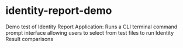 # identity-report-demo
Demo test of Identity Report Application: 
    Runs a CLI terminal command prompt interface allowing users to select from test files to run Identity Result comparisons

